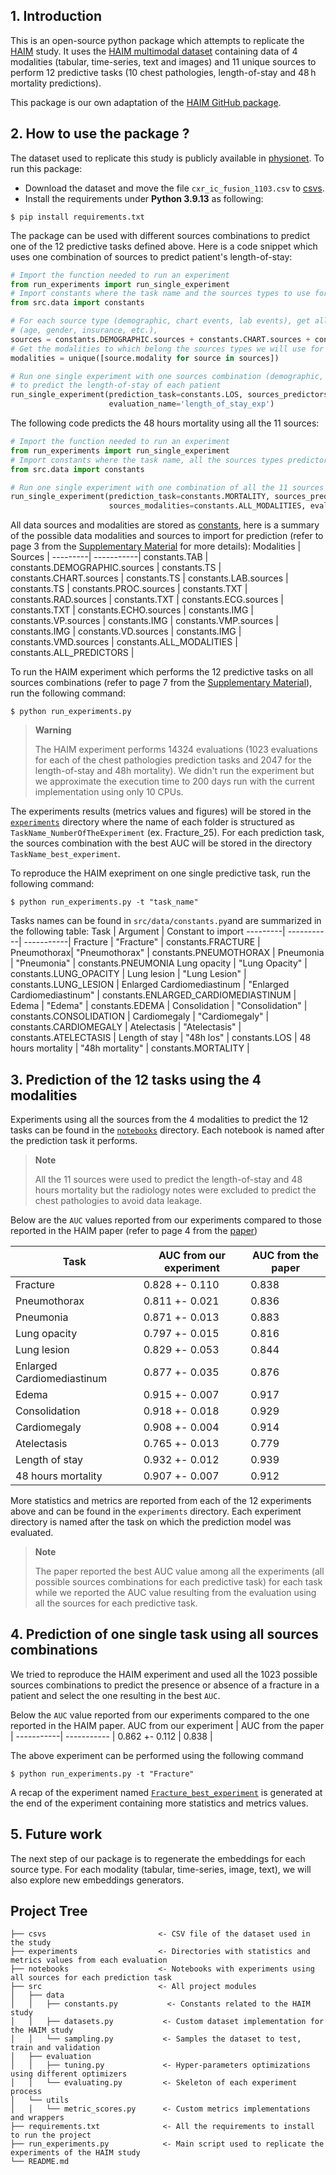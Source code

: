 ## 1. Introduction
This is an open-source python package which attempts to replicate the [HAIM](https://www.nature.com/articles/s41746-022-00689-4) study. 
It uses the [HAIM multimodal dataset](https://physionet.org/content/haim-multimodal/1.0.1/) containing data of 4 modalities 
(tabular, time-series, text and images) and 11 unique sources
to perform 12 predictive tasks (10 chest pathologies, length-of-stay and 48 h mortality predictions).

This package is our own adaptation of the [HAIM GitHub package](https://github.com/lrsoenksen/HAIM.git). 

## 2. How to use the package ?
The dataset used to replicate this study is publicly available in [physionet](https://physionet.org/content/haim-multimodal/1.0.1/). To run this package:
- Download the dataset and move the file ``cxr_ic_fusion_1103.csv`` to [csvs](csvs).
- Install the requirements under **Python 3.9.13** as following:
```
$ pip install requirements.txt
```
The package can be used with different sources combinations to predict one of the 12 predictive tasks defined above. Here is a code snippet which uses one 
combination of sources to predict patient's length-of-stay:
```python 
# Import the function needed to run an experiment
from run_experiments import run_single_experiment
# Import constants where the task name and the sources types to use for prediction are stored
from src.data import constants

# For each source type (demographic, chart events, lab events), get all the predictors 
# (age, gender, insurance, etc.),
sources = constants.DEMOGRAPHIC.sources + constants.CHART.sources + constants.LAB.sources
# Get the modalities to which belong the sources types we will use for prediction
modalities = unique([source.modality for source in sources])

# Run one single experiment with one sources combination (demographic, chart events, lab events) 
# to predict the length-of-stay of each patient
run_single_experiment(prediction_task=constants.LOS, sources_predictors=sources, sources_modalities=modalities, 
                      evaluation_name='length_of_stay_exp')
```

The following code predicts the 48 hours mortality using all the 11 sources:
```python
# Import the function needed to run an experiment
from run_experiments import run_single_experiment
# Import constants where the task name, all the sources types predictors and the modalities are stored
from src.data import constants 

# Run one single experiment with one combination of all the 11 sources to predict the 48h mortality
run_single_experiment(prediction_task=constants.MORTALITY, sources_predictors=constants.ALL_PREDICTORS, 
                      sources_modalities=constants.ALL_MODALITIES, evaluation_name='48h_mortality_exp')
```
All data sources and modalities are stored as [constants](src/data/constants.py), here is a summary of the possible data modalities and sources to import for prediction (refer to page 3 from the [Supplementary Material](https://static-content.springer.com/esm/art%3A10.1038%2Fs41746-022-00689-4/MediaObjects/41746_2022_689_MOESM1_ESM.pdf) for more details):
Modalities | Sources | 
---------| -----------| 
constants.TAB | constants.DEMOGRAPHIC.sources |
constants.TS | constants.CHART.sources |
constants.TS | constants.LAB.sources |
constants.TS | constants.PROC.sources |
constants.TXT | constants.RAD.sources |
constants.TXT | constants.ECG.sources |
constants.TXT | constants.ECHO.sources |
constants.IMG | constants.VP.sources |
constants.IMG | constants.VMP.sources |
constants.IMG | constants.VD.sources |
constants.IMG | constants.VMD.sources |
constants.ALL_MODALITIES | constants.ALL_PREDICTORS | 

To run the HAIM experiment which performs the 12 predictive tasks on all sources combinations 
(refer to page 7 from the [Supplementary Material](https://static-content.springer.com/esm/art%3A10.1038%2Fs41746-022-00689-4/MediaObjects/41746_2022_689_MOESM1_ESM.pdf)),
run the following command: 
```
$ python run_experiments.py
```
 
> **Warning**
> 
> The HAIM experiment performs 14324 evaluations (1023 evaluations for each of the chest pathologies prediction tasks and 2047 for the length-of-stay and 48h mortality). We didn't run the experiment but we approximate the execution time to 200 days run with the current implementation using only 10 CPUs.

The experiments results (metrics values and figures) will be stored in the [``experiments``](experiments) directory where the name of each folder is structured as ``TaskName_NumberOfTheExperiment``
(ex. Fracture_25). For each prediction task, the sources combination with the best AUC will be stored in the directory ``TaskName_best_experiment``.

To reproduce the HAIM exepriment on one single predictive task, run the following command:
```
$ python run_experiments.py -t "task_name"
```
Tasks names can be found in ``src/data/constants.py``and are summarized in the following table: 
Task | Argument | Constant to import
---------| -----------| -----------| 
Fracture | "Fracture" | constants.FRACTURE |
Pneumothorax| "Pneumothorax" | constants.PNEUMOTHORAX |
Pneumonia       | "Pneumonia" | constants.PNEUMONIA
Lung opacity       | 	"Lung Opacity" | constants.LUNG_OPACITY |
Lung lesion    | "Lung Lesion" | constants.LUNG_LESION |
Enlarged Cardiomediastinum      | "Enlarged Cardiomediastinum" | constants.ENLARGED_CARDIOMEDIASTINUM |
Edema      | "Edema" | constants.EDEMA |
Consolidation    | "Consolidation" | constants.CONSOLIDATION |
Cardiomegaly      | "Cardiomegaly" | constants.CARDIOMEGALY |
Atelectasis     | "Atelectasis" | constants.ATELECTASIS |
Length of stay     | "48h los" | constants.LOS |
48 hours mortality     | "48h mortality" | constants.MORTALITY |
## 3. Prediction of the 12 tasks using the 4 modalities 
Experiments using all the sources from the 4 modalities to predict the 12 tasks can be found in the [``notebooks``](notebooks) directory. Each notebook is named after the prediction task it performs.

> **Note**
> 
> All the 11 sources were used to predict the length-of-stay and 48 hours mortality but the radiology notes were excluded to predict the chest pathologies to avoid data leakage.



Below are the ``AUC`` values reported from our experiments compared to those reported in the HAIM paper (refer to page 4 from the [paper](https://www.nature.com/articles/s41746-022-00689-4))



Task | AUC from our experiment | AUC from the paper |
---------| -----------| ----------- |
Fracture | 0.828 +- 0.110 | 0.838 |
Pneumothorax| 0.811 +- 0.021 | 0.836 |
Pneumonia       | 0.871 +- 0.013 | 0.883    |
Lung opacity       | 	0.797 +- 0.015 | 0.816   |
Lung lesion    | 0.829 +- 0.053	 | 0.844   |
Enlarged Cardiomediastinum      | 0.877 +- 0.035	 | 0.876  |
Edema      | 0.915 +- 0.007		 |0.917	 |
Consolidation    | 0.918 +- 0.018		 | 0.929 |
Cardiomegaly      | 0.908 +- 0.004	 | 0.914 |
Atelectasis     | 0.765 +- 0.013	 | 0.779	 |
Length of stay     | 0.932 +- 0.012		 | 0.939|
48 hours mortality     | 0.907 +- 0.007		 | 0.912	|

More statistics and metrics are reported from each of the 12 experiments above and can be found in the ``experiments`` directory. Each experiment directory is named after the task on which the prediction model was evaluated.

> **Note**
> 
> The paper reported the best AUC value among all the experiments (all possible sources combinations for each predictive task) for each task while we reported the AUC value resulting from the evaluation using all the sources for each predictive task.


## 4. Prediction of one single task using all sources combinations
We tried to reproduce the HAIM experiment and used all the 1023 possible sources combinations to predict the presence or absence of a fracture in a patient and select the one resulting in the best ``AUC``.

Below the ``AUC`` value reported from our experiments compared to the one reported in the HAIM paper. 
 AUC from our experiment | AUC from the paper |
 -----------| ----------- |
0.862 +- 0.112 | 0.838 |
 
 
The above experiment can be performed using the following command
```
$ python run_experiments.py -t "Fracture"
```
A recap of the experiment named [``Fracture_best_experiment``](experiments/Fracture_best_experiment) is generated at the end of the experiment containing more statistics and metrics values.

## 5. Future work
The next step of our package is to regenerate the embeddings for each source type. For each modality (tabular, time-series, image, text), we will also explore new embeddings generators. 

## Project Tree
```
├── csvs                         <- CSV file of the dataset used in the study
├── experiments                  <- Directories with statistics and metrics values from each evaluation
├── notebooks                    <- Notebooks with experiments using all sources for each prediction task
├── src                          <- All project modules
│   ├── data
│   │   ├── constants.py           <- Constants related to the HAIM study
│   │   ├── datasets.py           <- Custom dataset implementation for the HAIM study
│   │   └── sampling.py           <- Samples the dataset to test, train and validation
│   ├── evaluation
│   │   ├── tuning.py             <- Hyper-parameters optimizations using different optimizers
│   │   └── evaluating.py         <- Skeleton of each experiment process 
│   └── utils                     
│   │   └── metric_scores.py      <- Custom metrics implementations and wrappers
├── requirements.txt              <- All the requirements to install to run the project
├── run_experiments.py            <- Main script used to replicate the experiments of the HAIM study
└── README.md
